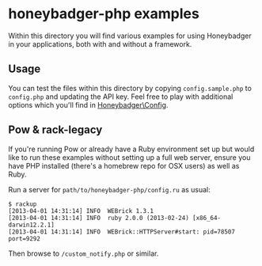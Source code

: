 # honeybadger-php examples

Within this directory you will find various examples for using Honeybadger in
your applications, both with and without a framework.

## Usage

You can test the files within this directory by copying `config.sample.php` to
`config.php` and updating the API key. Feel free to play with additional options
which you'll find in [Honeybadger\Config]().

## Pow & rack-legacy

If you're running Pow or already have a Ruby environment set up but would like
to run these examples without setting up a full web server, ensure you have
PHP installed (there's a homebrew repo for OSX users) as well as Ruby.

Run a server for `path/to/honeybadger-php/config.ru` as usual:

    $ rackup
    [2013-04-01 14:31:14] INFO  WEBrick 1.3.1
    [2013-04-01 14:31:14] INFO  ruby 2.0.0 (2013-02-24) [x86_64-darwin12.2.1]
    [2013-04-01 14:31:14] INFO  WEBrick::HTTPServer#start: pid=78507 port=9292

Then browse to `/custom_notify.php` or similar.